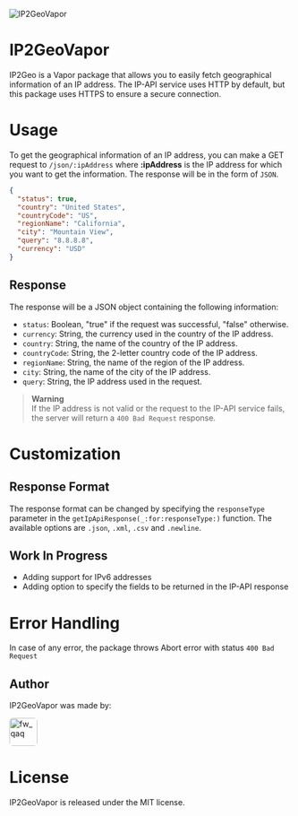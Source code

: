 ![IP2GeoVapor](https://images.madrasvalley.com/ip2geovapor.png)

# IP2GeoVapor

IP2Geo is a Vapor package that allows you to easily fetch geographical information of an IP address. The IP-API service uses HTTP by default, but this package uses HTTPS to ensure a secure connection.

# Usage

To get the geographical information of an IP address, you can make a GET request to `/json/:ipAddress` where **:ipAddress** is the IP address for which you want to get the information. The response will be in the form of `JSON`.

```json
{
  "status": true,
  "country": "United States",
  "countryCode": "US",
  "regionName": "California",
  "city": "Mountain View",
  "query": "8.8.8.8",
  "currency": "USD"
}
```

## Response

The response will be a JSON object containing the following information:

- `status`: Boolean, "true" if the request was successful, "false" otherwise.
- `currency`: String, the currency used in the country of the IP address.
- `country`: String, the name of the country of the IP address.
- `countryCode`: String, the 2-letter country code of the IP address.
- `regionName`: String, the name of the region of the IP address.
- `city`: String, the name of the city of the IP address.
- `query`: String, the IP address used in the request.

> **Warning**\
> If the IP address is not valid or the request to the IP-API service fails, the server will return a `400 Bad Request` response.

# Customization

## Response Format

The response format can be changed by specifying the `responseType` parameter in the `getIpApiResponse(_:for:responseType:)` function. The available options are `.json`, `.xml`, `.csv` and `.newline`.

## Work In Progress

- Adding support for IPv6 addresses
- Adding option to specify the fields to be returned in the IP-API response

# Error Handling

In case of any error, the package throws Abort error with status `400 Bad Request`

## Author

IP2GeoVapor was made by:

<a href="https://github.com/VishwaiOSDev" title="VishwaiOSDev">
  <img src="https://avatars.githubusercontent.com/u/71421776?v=4" style="border-radius: 12%;" width="50;" alt="fw_qaq"/>
</a>

# License

IP2GeoVapor is released under the MIT license.
